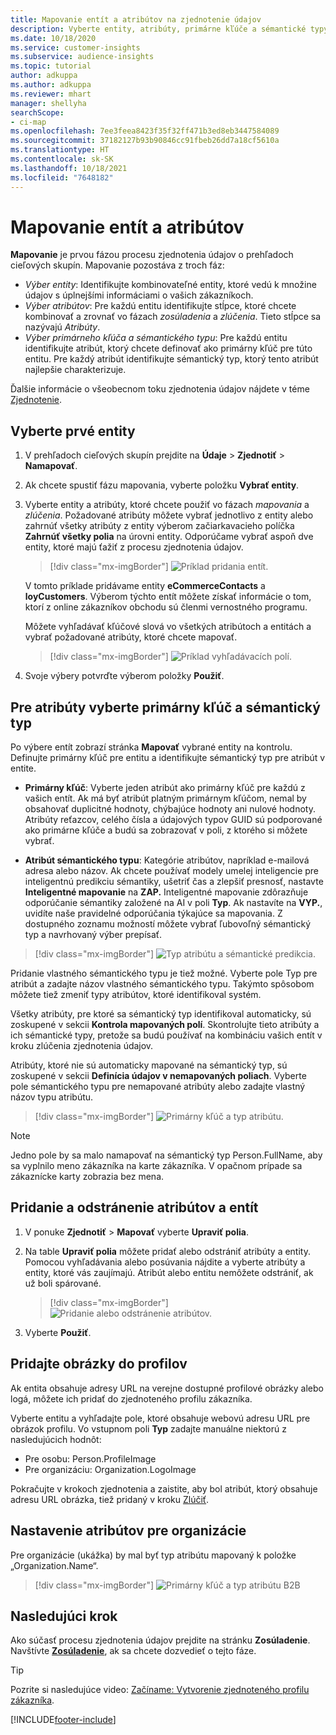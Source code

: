 ```yaml
---
title: Mapovanie entít a atribútov na zjednotenie údajov
description: Vyberte entity, atribúty, primárne kľúče a sémantické typy na mapovanie údajov do zjednoteného profilu zákazníka.
ms.date: 10/18/2020
ms.service: customer-insights
ms.subservice: audience-insights
ms.topic: tutorial
author: adkuppa
ms.author: adkuppa
ms.reviewer: mhart
manager: shellyha
searchScope:
- ci-map
ms.openlocfilehash: 7ee3feea8423f35f32ff471b3ed8eb3447584089
ms.sourcegitcommit: 37182127b93b90846cc91fbeb26dd7a18cf5610a
ms.translationtype: HT
ms.contentlocale: sk-SK
ms.lasthandoff: 10/18/2021
ms.locfileid: "7648182"
---
```

# <a name="map-entities-and-attributes"></a>Mapovanie entít a atribútov

**Mapovanie** je prvou fázou procesu zjednotenia údajov o prehľadoch cieľových skupín. Mapovanie pozostáva z troch fáz:

- *Výber entity*: Identifikujte kombinovateľné entity, ktoré vedú k množine údajov s úplnejšími informáciami o vašich zákazníkoch.
- *Výber atribútov*: Pre každú entitu identifikujte stĺpce, ktoré chcete kombinovať a zrovnať vo fázach *zosúladenia* a *zlúčenia*. Tieto stĺpce sa nazývajú *Atribúty*.
- *Výber primárneho kľúča a sémantického typu*: Pre každú entitu identifikujte atribút, ktorý chcete definovať ako primárny kľúč pre túto entitu. Pre každý atribút identifikujte sémantický typ, ktorý tento atribút najlepšie charakterizuje.

Ďalšie informácie o všeobecnom toku zjednotenia údajov nájdete v téme [Zjednotenie](data-unification.md).

## <a name="select-the-first-entities"></a>Vyberte prvé entity

1. V prehľadoch cieľových skupín prejdite na **Údaje** > **Zjednotiť** > **Namapovať**.

2. Ak chcete spustiť fázu mapovania, vyberte položku **Vybrať entity**.

3. Vyberte entity a atribúty, ktoré chcete použiť vo fázach *mapovania* a *zlúčenia*. Požadované atribúty môžete vybrať jednotlivo z entity alebo zahrnúť všetky atribúty z entity výberom začiarkavacieho políčka **Zahrnúť všetky polia** na úrovni entity. Odporúčame vybrať aspoň dve entity, ktoré majú ťažiť z procesu zjednotenia údajov.

   > [!div class="mx-imgBorder"]
   > ![Príklad pridania entít.](media/data-manager-configure-map-add-entities-example.png "Príklad pridania entít")

   V tomto príklade pridávame entity **eCommerceContacts** a **loyCustomers**. Výberom týchto entít môžete získať informácie o tom, ktorí z online zákazníkov obchodu sú členmi vernostného programu.
   
   Môžete vyhľadávať kľúčové slová vo všetkých atribútoch a entitách a vybrať požadované atribúty, ktoré chcete mapovať.
   
     > [!div class="mx-imgBorder"]
   > ![Príklad vyhľadávacích polí.](media/data-manager-configure-map-search-fields-example.png "Príklad vyhľadávacích polí")

4. Svoje výbery potvrďte výberom položky **Použiť**.

## <a name="select-primary-key-and-semantic-type-for-attributes"></a>Pre atribúty vyberte primárny kľúč a sémantický typ

Po výbere entít zobrazí stránka **Mapovať** vybrané entity na kontrolu. Definujte primárny kľúč pre entitu a identifikujte sémantický typ pre atribút v entite.

- **Primárny kľúč**: Vyberte jeden atribút ako primárny kľúč pre každú z vašich entít. Ak má byť atribút platným primárnym kľúčom, nemal by obsahovať duplicitné hodnoty, chýbajúce hodnoty ani nulové hodnoty. Atribúty reťazcov, celého čísla a údajových typov GUID sú podporované ako primárne kľúče a budú sa zobrazovať v poli, z ktorého si môžete vybrať.

- **Atribút sémantického typu**: Kategórie atribútov, napríklad e-mailová adresa alebo názov. Ak chcete používať modely umelej inteligencie pre inteligentnú predikciu sémantiky, ušetriť čas a zlepšiť presnosť, nastavte **Inteligentné mapovanie** na **ZAP.** Inteligentné mapovanie zdôrazňuje odporúčanie sémantiky založené na AI v poli **Typ**. Ak nastavíte na **VYP.**, uvidíte naše pravidelné odporúčania týkajúce sa mapovania. Z dostupného zoznamu možností môžete vybrať ľubovoľný sémantický typ a navrhovaný výber prepísať.

> [!div class="mx-imgBorder"]
> ![Typ atribútu a sémantické predikcia.](media/data-manager-configure-map-add-attributes-semantic-prediction.png "Typ atribútu a sémantická predikcia")

Pridanie vlastného sémantického typu je tiež možné. Vyberte pole Typ pre atribút a zadajte názov vlastného sémantického typu. Takýmto spôsobom môžete tiež zmeniť typy atribútov, ktoré identifikoval systém.

Všetky atribúty, pre ktoré sa sémantický typ identifikoval automaticky, sú zoskupené v sekcii **Kontrola mapovaných polí**. Skontrolujte tieto atribúty a ich sémantické typy, pretože sa budú používať na kombináciu vašich entít v kroku zlúčenia zjednotenia údajov.

Atribúty, ktoré nie sú automaticky mapované na sémantický typ, sú zoskupené v sekcii **Definícia údajov v nemapovaných poliach**. Vyberte pole sémantického typu pre nemapované atribúty alebo zadajte vlastný názov typu atribútu.

> [!div class="mx-imgBorder"]
> ![Primárny kľúč a typ atribútu.](media/data-manager-configure-map-add-attributes.png "Primárny kľúč a typ atribútu")

> [!NOTE]
> Jedno pole by sa malo namapovať na sémantický typ Person.FullName, aby sa vyplnilo meno zákazníka na karte zákazníka. V opačnom prípade sa zákaznícke karty zobrazia bez mena. 

## <a name="add-and-remove-attributes-and-entities"></a>Pridanie a odstránenie atribútov a entít

1. V ponuke **Zjednotiť** > **Mapovať** vyberte **Upraviť polia**.

2. Na table **Upraviť polia** môžete pridať alebo odstrániť atribúty a entity. Pomocou vyhľadávania alebo posúvania nájdite a vyberte atribúty a entity, ktoré vás zaujímajú. Atribút alebo entitu nemôžete odstrániť, ak už boli spárované.

   > [!div class="mx-imgBorder"]
   > ![Pridanie alebo odstránenie atribútov.](media/configure-data-map-edit.png "Pridanie alebo odstránenie atribútov")

3. Vyberte **Použiť**.

## <a name="add-images-to-profiles"></a>Pridajte obrázky do profilov

Ak entita obsahuje adresy URL na verejne dostupné profilové obrázky alebo logá, môžete ich pridať do zjednoteného profilu zákazníka.

Vyberte entitu a vyhľadajte pole, ktoré obsahuje webovú adresu URL pre obrázok profilu. Vo vstupnom poli **Typ** zadajte manuálne niektorú z nasledujúcich hodnôt: 
- Pre osobu: Person.ProfileImage
- Pre organizáciu: Organization.LogoImage

Pokračujte v krokoch zjednotenia a zaistite, aby bol atribút, ktorý obsahuje adresu URL obrázka, tiež pridaný v kroku [Zlúčiť](merge-entities.md).

## <a name="set-attributes-for-organizations"></a>Nastavenie atribútov pre organizácie

Pre organizácie (ukážka) by mal byť typ atribútu mapovaný k položke „Organization.Name“.
> [!div class="mx-imgBorder"]
> ![Primárny kľúč a typ atribútu B2B](media/configure-data-map-edit-b2b.png "Primárny kľúč a typ atribútu B2B")

## <a name="next-step"></a>Nasledujúci krok

Ako súčasť procesu zjednotenia údajov prejdite na stránku **Zosúladenie**. Navštívte [**Zosúladenie**](match-entities.md), ak sa chcete dozvedieť o tejto fáze.

> [!TIP]
> Pozrite si nasledujúce video: [Začíname: Vytvorenie zjednoteného profilu zákazníka](https://youtu.be/oBfGEhucAxs).


[!INCLUDE[footer-include](../includes/footer-banner.md)]